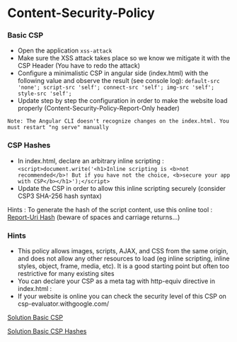 # Content-Security-Policy

### Basic CSP

- Open the application `xss-attack`
- Make sure the XSS attack takes place so we know we mitigate it with the CSP Header (You have to redo the attack)
- Configure a minimalistic CSP in angular side (index.html)
  with the following value and observe the result
  (see console log):
  `default-src 'none'; script-src 'self'; connect-src 'self'; img-src 'self'; style-src 'self';`
- Update step by step the configuration in order to make the website load properly (Content-Security-Policy-Report-Only header)

`Note: The Angular CLI doesn't recognize changes on the index.html. You must restart "ng serve"
 manually`

### CSP Hashes

- In index.html, declare an arbitrary inline scripting : `<script>document.write('<h1>Inline scripting is <b>not recommended</b>! But if you have not the choice, <b>secure your app with CSP</b></h1>');</script>`
- Update the CSP in order to allow this inline scripting securely (consider CSP3 SHA-256 hash syntax)

Hints : To generate the hash of the script content, use this online tool : [Report-Uri Hash](https://report-uri.com/home/hash) (beware of spaces and carriage returns...)

### Hints

- This policy allows images, scripts, AJAX, and CSS from the same origin, and does not allow any other resources to load (eg inline scripting, inline styles, object, frame, media, etc). It is a good starting point but often too restrictive for many existing sites
- You can declare your CSP as a meta tag with http-equiv directive in index.html :<meta http-equiv="__directive__" content="__value__">
- If your website is online you can check the security level of this CSP on csp-evaluator.withgoogle.com/

[Solution Basic CSP](https://github.com/martinakraus/angular-security-intro-2025/commit/f5eab38c62a8622006207e6594ca27730c727cd4)

[Solution Basic CSP Hashes](https://github.com/martinakraus/angular-security-intro-2025/commit/26a6fede222295f542398b7a62dd330e6279b1b4)
